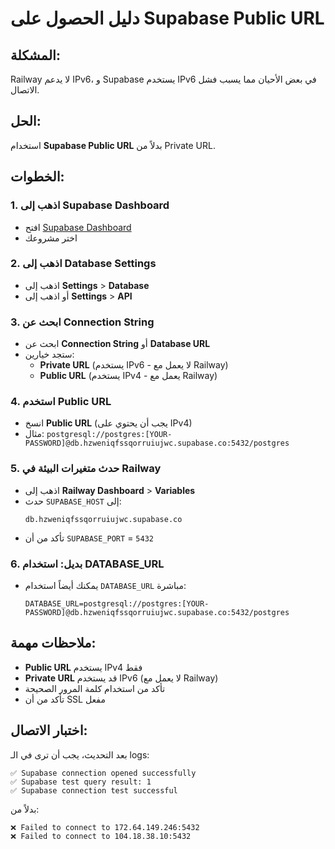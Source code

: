 # دليل الحصول على Supabase Public URL

## المشكلة:
Railway لا يدعم IPv6، و Supabase يستخدم IPv6 في بعض الأحيان مما يسبب فشل الاتصال.

## الحل:
استخدام **Supabase Public URL** بدلاً من Private URL.

## الخطوات:

### 1. اذهب إلى Supabase Dashboard
- افتح [Supabase Dashboard](https://supabase.com/dashboard)
- اختر مشروعك

### 2. اذهب إلى Database Settings
- اذهب إلى **Settings** > **Database**
- أو اذهب إلى **Settings** > **API**

### 3. ابحث عن Connection String
- ابحث عن **Connection String** أو **Database URL**
- ستجد خيارين:
  - **Private URL** (يستخدم IPv6 - لا يعمل مع Railway)
  - **Public URL** (يستخدم IPv4 - يعمل مع Railway)

### 4. استخدم Public URL
- انسخ **Public URL** (يجب أن يحتوي على IPv4)
- مثال: `postgresql://postgres:[YOUR-PASSWORD]@db.hzweniqfssqorruiujwc.supabase.co:5432/postgres`

### 5. حدث متغيرات البيئة في Railway
- اذهب إلى **Railway Dashboard** > **Variables**
- حدث `SUPABASE_HOST` إلى:
  ```
  db.hzweniqfssqorruiujwc.supabase.co
  ```
- تأكد من أن `SUPABASE_PORT` = `5432`

### 6. بديل: استخدام DATABASE_URL
- يمكنك أيضاً استخدام `DATABASE_URL` مباشرة:
  ```
  DATABASE_URL=postgresql://postgres:[YOUR-PASSWORD]@db.hzweniqfssqorruiujwc.supabase.co:5432/postgres
  ```

## ملاحظات مهمة:
- **Public URL** يستخدم IPv4 فقط
- **Private URL** قد يستخدم IPv6 (لا يعمل مع Railway)
- تأكد من استخدام كلمة المرور الصحيحة
- تأكد من أن SSL مفعل

## اختبار الاتصال:
بعد التحديث، يجب أن ترى في الـ logs:
```
✅ Supabase connection opened successfully
✅ Supabase test query result: 1
✅ Supabase connection test successful
```

بدلاً من:
```
❌ Failed to connect to 172.64.149.246:5432
❌ Failed to connect to 104.18.38.10:5432
```
